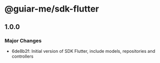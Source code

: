 # @guiar-me/sdk-flutter

## 1.0.0

### Major Changes

- 6de8b2f: Initial version of SDK Flutter, include models, repositories and controllers
